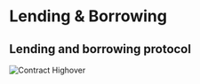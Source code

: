# Lending & Borrowing

## Lending and borrowing protocol

![Contract Highover](diagrams/lending-borrowing.drawio.svg)

